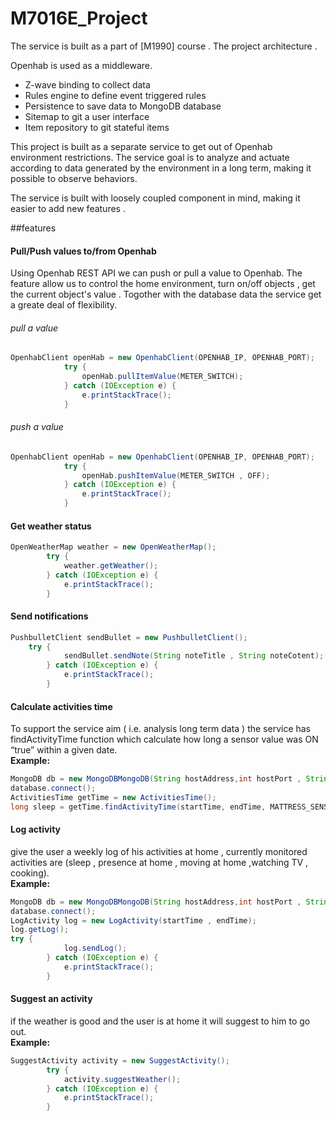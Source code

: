 # M7016E_Project
The service is built as a part of [M1990] course . The project architecture .

Openhab is used as a middleware. 
  * Z-wave binding to collect data 
  * Rules engine to define event triggered rules 
  * Persistence to save data to MongoDB database 
  * Sitemap to git a user interface  
  * Item repository to git stateful items

This project is built as a separate service to get out of Openhab environment restrictions. The service goal is to analyze and actuate according to data generated by the environment in a long term, making it possible to observe behaviors.

The service is built with loosely coupled component in mind, making it easier to add new features .

##features

#### Pull/Push values to/from Openhab
Using Openhab REST API we can push or pull a value to Openhab. The feature allow us to control the home environment, turn on/off objects , get the current object's value . Togother with the database data the service get a greate deal of flexibility. 
###### pull a value 

```java
OpenhabClient openHab = new OpenhabClient(OPENHAB_IP, OPENHAB_PORT);
			try {
				openHab.pullItemValue(METER_SWITCH);
			} catch (IOException e) {
				e.printStackTrace();
			}
```

###### push a value 
```java
OpenhabClient openHab = new OpenhabClient(OPENHAB_IP, OPENHAB_PORT);
			try {
				openHab.pushItemValue(METER_SWITCH , OFF);
			} catch (IOException e) {
				e.printStackTrace();
			}
```
#### Get weather status
```java
OpenWeatherMap weather = new OpenWeatherMap();
		try {
			weather.getWeather();
		} catch (IOException e) {
			e.printStackTrace();
		}
```
#### Send notifications 
```java
PushbulletClient sendBullet = new PushbulletClient();
    try {
			sendBullet.sendNote(String noteTitle , String noteCotent);
		} catch (IOException e) {
			e.printStackTrace();
		}
```
#### Calculate activities time
To support the service aim ( i.e. analysis long term data ) the service has findActivityTime function which calculate how long a sensor value was ON “true” within a given date.  
**Example:**
```java
MongoDB db = new MongoDBMongoDB(String hostAddress,int hostPort , String database , String collection);
database.connect();
ActivitiesTime getTime = new ActivitiesTime();
long sleep = getTime.findActivityTime(startTime, endTime, MATTRESS_SENSOR);
```
#### Log activity  
give the user a weekly log of his activities at home , currently  monitored activities are (sleep , presence at home , moving at home ,watching  TV , cooking).  
**Example:**
```java
MongoDB db = new MongoDBMongoDB(String hostAddress,int hostPort , String database , String collection);
database.connect();
LogActivity log = new LogActivity(startTime , endTime);
log.getLog();
try {
			log.sendLog();
		} catch (IOException e) {
			e.printStackTrace();
		}
```
#### Suggest an activity   
if the weather is good and the user is at home it will suggest to him to go out.  
**Example:**
```java
SuggestActivity activity = new SuggestActivity();
		try {
			activity.suggestWeather();
		} catch (IOException e) {
			e.printStackTrace();
		}
```
